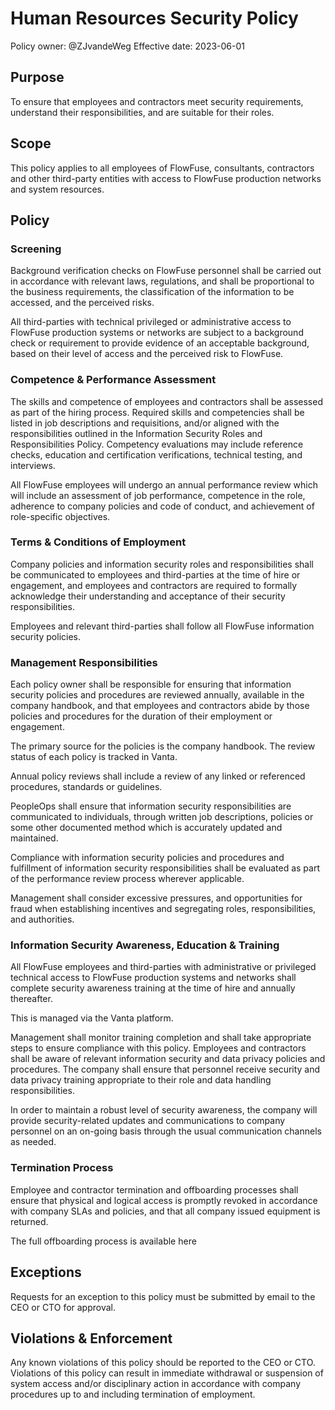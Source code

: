 # Human Resources Security Policy

Policy owner: @ZJvandeWeg
Effective date: 2023-06-01

## Purpose

To ensure that employees and contractors meet security requirements, understand their responsibilities, and are suitable for their roles.

## Scope

This policy applies to all employees of FlowFuse, consultants, contractors and other third-party entities with access to FlowFuse production networks and system resources.

## Policy

### Screening

Background verification checks on FlowFuse personnel shall be carried out in accordance with relevant laws, regulations, and shall be proportional to the business requirements, the classification of the information to be accessed, and the perceived risks.

All third-parties with technical privileged or administrative access to FlowFuse production systems or networks are subject to a background check or requirement to provide evidence of an acceptable background, based on their level of access and the perceived risk to FlowFuse.

### Competence & Performance Assessment

The skills and competence of employees and contractors shall be assessed as part of the hiring process. Required skills and competencies shall be listed in job descriptions and requisitions, and/or aligned with the responsibilities outlined in the Information Security Roles and Responsibilities Policy. Competency evaluations may include reference checks, education and certification verifications, technical testing, and interviews.

All FlowFuse employees will undergo an annual performance review which will include an assessment of job performance, competence in the role, adherence to company policies and code of conduct, and achievement of role-specific objectives.

### Terms & Conditions of Employment

Company policies and information security roles and responsibilities shall be communicated to employees and third-parties at the time of hire or engagement, and employees and contractors are required to formally acknowledge their understanding and acceptance of their security responsibilities.

Employees and relevant third-parties shall follow all FlowFuse information security policies.

### Management Responsibilities

Each policy owner shall be responsible for ensuring that information security policies and procedures are reviewed annually, available in the company handbook, and that employees and contractors abide by those policies and procedures for the duration of their employment or engagement.

The primary source for the policies is the company handbook. The review status of each policy is tracked in Vanta.

Annual policy reviews shall include a review of any linked or referenced procedures, standards or guidelines.

PeopleOps shall ensure that information security responsibilities are communicated to individuals, through written job descriptions, policies or some other documented method which is accurately updated and maintained.

Compliance with information security policies and procedures and fulfillment of information security responsibilities shall be evaluated as part of the performance review process wherever applicable.

Management shall consider excessive pressures, and opportunities for fraud when establishing incentives and segregating roles, responsibilities, and authorities.

### Information Security Awareness, Education & Training

All FlowFuse employees and third-parties with administrative or privileged technical access to FlowFuse production systems and networks shall complete security awareness training at the time of hire and annually thereafter.

This is managed via the Vanta platform.

Management shall monitor training completion and shall take appropriate steps to ensure compliance with this policy. Employees and contractors shall be aware of relevant information security and data privacy policies and procedures. The company shall ensure that personnel receive security and data privacy training appropriate to their role and data handling responsibilities.

In order to maintain a robust level of security awareness, the company will provide security-related updates and communications to company personnel on an on-going basis through the usual communication channels as needed.

### Termination Process

Employee and contractor termination and offboarding processes shall ensure that physical and logical access is promptly revoked in accordance with company SLAs and policies, and that all company issued equipment is returned.

The full offboarding process is available here

## Exceptions

Requests for an exception to this policy must be submitted by email to the CEO or CTO for approval.

## Violations & Enforcement

Any known violations of this policy should be reported to the CEO or CTO. Violations of this policy can result in immediate withdrawal or suspension of system access and/or disciplinary action in accordance with company procedures up to and including termination of employment.
